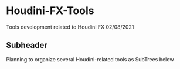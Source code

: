 # Houdini-FX-Tools
Tools development related to Houdini FX
02/08/2021

## Subheader

Planning to organize several Houdini-related tools as SubTrees below
